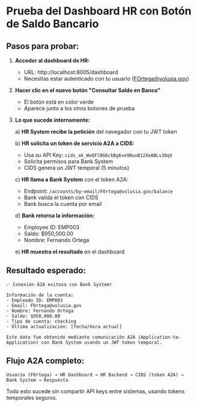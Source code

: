 # Prueba del Dashboard HR con Botón de Saldo Bancario

## Pasos para probar:

1. **Acceder al dashboard de HR:**
   - URL: http://localhost:8005/dashboard
   - Necesitas estar autenticado con tu usuario (FOrtega@volusia.gov)

2. **Hacer clic en el nuevo botón "Consultar Saldo en Banco"**
   - El botón está en color verde
   - Aparece junto a los otros botones de prueba

3. **Lo que sucede internamente:**

   a) **HR System recibe la petición** del navegador con tu JWT token

   b) **HR solicita un token de servicio A2A a CIDS:**
      - Usa su API Key: `cids_ak_WoQFlNG8ckBg6ve9NuvB12XeABLs30qV`
      - Solicita permisos para Bank System
      - CIDS genera un JWT temporal (5 minutos)

   c) **HR llama a Bank System** con el token A2A:
      - Endpoint: `/accounts/by-email/FOrtega@volusia.gov/balance`
      - Bank valida el token con CIDS
      - Bank busca la cuenta por email

   d) **Bank retorna la información:**
      - Employee ID: EMP003
      - Saldo: $950,000.00
      - Nombre: Fernando Ortega

   e) **HR muestra el resultado** en el dashboard

## Resultado esperado:

```
✅ Conexión A2A exitosa con Bank System!

Información de la cuenta:
- Empleado ID: EMP003
- Email: FOrtega@volusia.gov
- Nombre: Fernando Ortega
- Saldo: $950,000.00
- Tipo de cuenta: checking
- Última actualización: [fecha/hora actual]

Este dato fue obtenido mediante comunicación A2A (Application-to-Application) con Bank System usando un JWT token temporal.
```

## Flujo A2A completo:

```
Usuario (FOrtega) → HR Dashboard → HR Backend → CIDS (token A2A) → Bank System → Respuesta
```

Todo esto sucede sin compartir API keys entre sistemas, usando tokens temporales seguros.